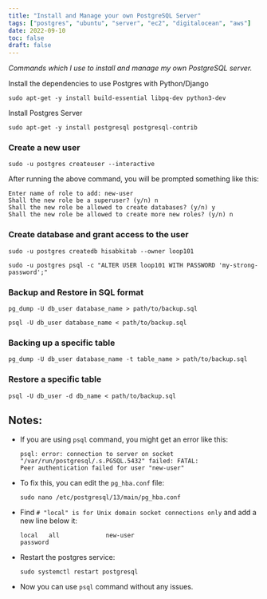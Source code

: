 ```yaml
---
title: "Install and Manage your own PostgreSQL Server"
tags: ["postgres", "ubuntu", "server", "ec2", "digitalocean", "aws"]
date: 2022-09-10
toc: false
draft: false
---
```


_Commands which I use to install and manage my own PostgreSQL server._

Install the dependencies to use Postgres with Python/Django

```shell
sudo apt-get -y install build-essential libpq-dev python3-dev
```

Install Postgres Server

```shell
sudo apt-get -y install postgresql postgresql-contrib
```

### Create a new user

```shell
sudo -u postgres createuser --interactive
```

After running the above command, you will be prompted something like this:

```console
Enter name of role to add: new-user
Shall the new role be a superuser? (y/n) n
Shall the new role be allowed to create databases? (y/n) y
Shall the new role be allowed to create more new roles? (y/n) n
```

### Create database and grant access to the user

```shell
sudo -u postgres createdb hisabkitab --owner loop101

sudo -u postgres psql -c "ALTER USER loop101 WITH PASSWORD 'my-strong-password';"
```

### Backup and Restore in SQL format

```shell
pg_dump -U db_user database_name > path/to/backup.sql
```

```shell
psql -U db_user database_name < path/to/backup.sql
```

### Backing up a specific table

```shell
pg_dump -U db_user database_name -t table_name > path/to/backup.sql
```

### Restore a specific table

```shell
psql -U db_user -d db_name < path/to/backup.sql
```

## Notes:

- If you are using `psql` command, you might get an error like this:
  ```console
  psql: error: connection to server on socket "/var/run/postgresql/.s.PGSQL.5432" failed: FATAL:
  Peer authentication failed for user "new-user"
  ```
- To fix this, you can edit the `pg_hba.conf` file:
  ```shell
  sudo nano /etc/postgresql/13/main/pg_hba.conf
  ```
- Find `# "local" is for Unix domain socket connections only` and add a new line below it:
  ```shell
  local   all             new-user                              password
  ```
- Restart the postgres service:
  ```shell
  sudo systemctl restart postgresql
  ```
- Now you can use `psql` command without any issues.
